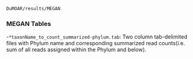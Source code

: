 `DuMOAR/results/MEGAN`

### MEGAN Tables


-`*taxonName_to_count_summarized-phylum.tab`: Two column tab-delimited files with Phylum name and corresponding summarized read counts(i.e. sum of all reads assigned within the Phylum and below).